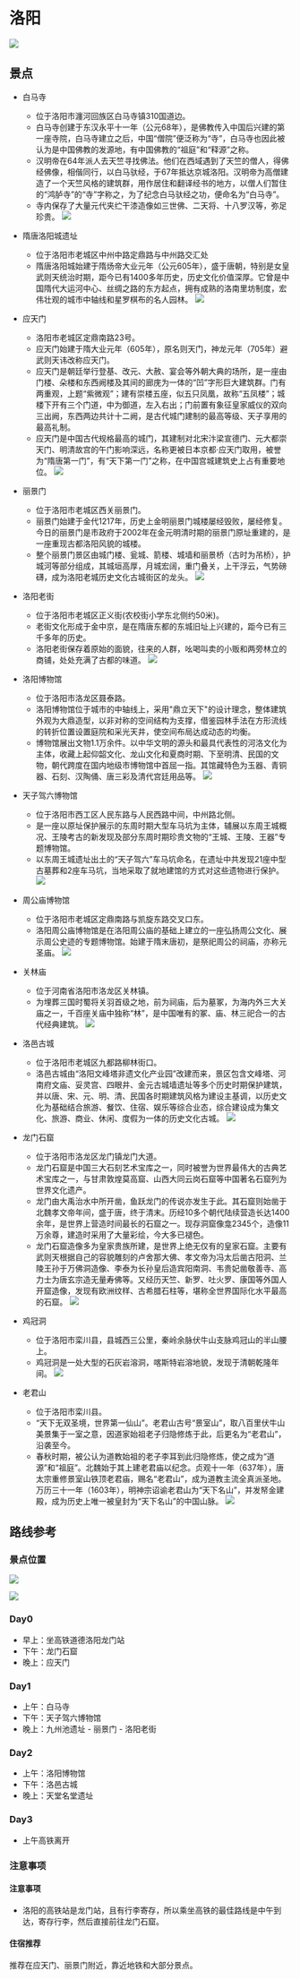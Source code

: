 # 洛阳

![](images/2023-12-17-18-19-39.png)

## 景点

- 白马寺
  - 位于洛阳市瀍河回族区白马寺镇310国道边。
  - 白马寺创建于东汉永平十一年（公元68年），是佛教传入中国后兴建的第一座寺院，白马寺建立之后，中国“僧院”便泛称为“寺”，白马寺也因此被认为是中国佛教的发源地，有中国佛教的“祖庭”和“释源”之称。
  - 汉明帝在64年派人去天竺寻找佛法。他们在西域遇到了天竺的僧人，得佛经佛像，相偕同行，以白马驮经，于67年抵达京城洛阳。汉明帝为高僧建造了一个天竺风格的建筑群，用作居住和翻译经书的地方，以僧人们暂住的“鸿胪寺”的“寺”字称之，为了纪念白马驮经之功，便命名为“白马寺”。
  - 寺内保存了大量元代夹纻干漆造像如三世佛、二天将、十八罗汉等，弥足珍贵。
    ![](images/2023-12-17-18-41-14.png)

- 隋唐洛阳城遗址
  - 位于洛阳市老城区中州中路定鼎路与中州路交汇处
  - 隋唐洛阳城始建于隋炀帝大业元年（公元605年），盛于唐朝，特别是女皇武则天统治时期，距今已有1400多年历史，历史文化价值深厚。它曾是中国隋代大运河中心、丝绸之路的东方起点，拥有成熟的洛南里坊制度，宏伟壮观的城市中轴线和星罗棋布的名人园林。
    ![](images/2023-12-17-20-44-48.png)

- 应天门
  - 洛阳市老城区定鼎南路23号。
  - 应天门始建于隋大业元年（605年），原名则天门，神龙元年（705年）避武则天讳改称应天门。
  - 应天门是朝廷举行登基、改元、大赦、宴会等外朝大典的场所，是一座由门楼、朵楼和东西阙楼及其间的廊庑为一体的“凹”字形巨大建筑群。门有两重观，上题“紫微观”；建有崇楼五座，似五只凤凰，故称“五凤楼”；城楼下开有三个门道，中为御道，左入右出；门前置有象征皇家威仪的双向三出阙，东西两边共计十二阙，是古代城门建制的最高等级、天子享用的最高礼制。
  - 应天门是中国古代规格最高的城门，其建制对北宋汴梁宣德门、元大都崇天门、明清故宫的午门影响深远，名称更被日本京都·应天门取用，被誉为“隋唐第一门”，有“天下第一门”之称，在中国宫城建筑史上占有重要地位。
    ![](images/2023-12-18-23-30-41.png)

- 丽景门
  - 位于洛阳市老城区西关丽景门。
  - 丽景门始建于金代1217年，历史上金明丽景门城楼屡经毁败，屡经修复。今日的丽景门是市政府于2002年在金元明清时期的丽景门原址重建的，是一座重现古都洛阳风貌的城楼。
  - 整个丽景门景区由城门楼、瓮城、箭楼、城墙和丽景桥（古时为吊桥），护城河等部分组成，其城垣高厚，月城宏阔，重门叠关，上干浮云，气势磅礴，成为洛阳老城历史文化古城街区的龙头。
    ![](images/2023-12-17-20-58-03.png)

- 洛阳老街
  - 位于洛阳市老城区正义街(农校街小学东北侧约50米)。
  - 老街文化形成于金中京，是在隋唐东都的东城旧址上兴建的，距今已有三千多年的历史。
  - 洛阳老街保存着原始的面貌，往来的人群，吆喝叫卖的小贩和两旁林立的商铺，处处充满了古都的味道。
    ![](images/2023-12-17-21-07-05.png)

- 洛阳博物馆
  - 位于洛阳市洛龙区聂泰路。
  - 洛阳博物馆位于城市的中轴线上，采用"鼎立天下"的设计理念，整体建筑外观为大鼎造型，以非对称的空间结构为支撑，借鉴园林手法在方形流线的转折位置设置庭院和采光天井，使空间布局达成动态的均衡。
  - 博物馆展出文物1.1万余件。以中华文明的源头和最具代表性的河洛文化为主体，收藏上起仰韶文化、龙山文化和夏商时期、下至明清、民国的文物，朝代跨度在国内地级市博物馆中首屈一指。其馆藏特色为玉器、青铜器、石刻、汉陶俑、唐三彩及清代宫廷用品等。
    ![](images/2023-12-17-21-46-14.png)

- 天子驾六博物馆
  - 位于洛阳市西工区人民东路与人民西路中间，中州路北侧。
  - 是一座以原址保护展示的东周时期大型车马坑为主体，辅展以东周王城概况、王陵考古的新发现及部分东周时期珍贵文物的“王城、王陵、王器”专题博物馆。
  - 以东周王城遗址出土的“天子驾六”车马坑命名，在遗址中共发现21座中型古墓葬和2座车马坑，当地采取了就地建馆的方式对这些遗物进行保护。
    ![](images/2023-12-17-20-20-14.png)

- 周公庙博物馆
  - 位于洛阳市老城区定鼎南路与凯旋东路交叉口东。
  - 洛阳周公庙博物馆是在洛阳周公庙的基础上建立的一座弘扬周公文化、展示周公史迹的专题博物馆。始建于隋末唐初，是祭祀周公的祠庙，亦称元圣庙。
    ![](images/2023-12-17-22-26-54.png)

- 关林庙
  - 位于河南省洛阳市洛龙区关林镇。
  - 为埋葬三国时蜀将关羽首级之地，前为祠庙，后为墓冢，为海内外三大关庙之一，千百座关庙中独称“林”，是中国唯有的冢、庙、林三祀合一的古代经典建筑。
    ![](images/2023-12-17-21-51-34.png)

- 洛邑古城
  - 位于洛阳市老城区九都路柳林街口。
  - 洛邑古城由“洛阳文峰塔非遗文化产业园”改建而来，景区包含文峰塔、河南府文庙、妥灵宫、四眼井、金元古城墙遗址等多个历史时期保护建筑，并以唐、宋、元、明、清、民国各时期建筑风格为建设主基调，以历史文化为基础结合旅游、餐饮、住宿、娱乐等综合业态，综合建设成为集文化、旅游、商业、休闲、度假为一体的历史文化古城。
    ![](images/2023-12-18-23-49-44.png)

- 龙门石窟
  - 位于洛阳市洛龙区龙门镇龙门大道。
  - 龙门石窟是中国三大石刻艺术宝库之一，同时被誉为世界最伟大的古典艺术宝库之一，与甘肃敦煌莫高窟、山西大同云岗石窟等中国著名石窟列为世界文化遗产。
  - 龙门由大禹治水中所开凿，鱼跃龙门的传说亦发生于此。其石窟则始凿于北魏孝文帝年间，盛于唐，终于清末。历经10多个朝代陆续营造长达1400余年，是世界上营造时间最长的石窟之一。现存洞窟像龛2345个，造像11万余尊，建造时采用了大量彩绘，今大多已褪色。
  - 龙门石窟造像多为皇家贵族所建，是世界上绝无仅有的皇家石窟。主要有武则天根据自己的容貌雕刻的卢舍那大佛、孝文帝为冯太后凿古阳洞、兰陵王孙于万佛洞造像、李泰为长孙皇后造宾阳南洞、韦贵妃凿敬善寺、高力士为唐玄宗造无量寿佛等。又经历天竺、新罗、吐火罗、康国等外国人开窟造像，发现有欧洲纹样、古希腊石柱等，堪称全世界国际化水平最高的石窟。
    ![](images/2023-12-17-21-58-24.png)

- 鸡冠洞
  - 位于洛阳市栾川县，县城西三公里，秦岭余脉伏牛山支脉鸡冠山的半山腰上。
  - 鸡冠洞是一处大型的石灰岩溶洞，喀斯特岩溶地貌，发现于清朝乾隆年间。
    ![](images/2023-12-17-22-32-48.png)

- 老君山
  - 位于洛阳市栾川县。
  - “天下无双圣境，世界第一仙山”。老君山古号“景室山”，取八百里伏牛山美景集于一室之意，因道家始祖老子归隐修炼于此，后更名为“老君山”，沿袭至今。
  - 春秋时期，被公认为道教始祖的老子李耳到此归隐修炼，使之成为“道源”和“祖庭”。北魏始于其上建老君庙以纪念。贞观十一年（637年），唐太宗重修景室山铁顶老君庙，赐名“老君山”，成为道教主流全真派圣地。万历三十一年（1603年），明神宗诏谕老君山为“天下名山”，并发帑金建殿，成为历史上唯一被皇封为“天下名山”的中国山脉。
    ![](images/2023-12-17-22-17-50.png)

<div STYLE="page-break-after: always;"></div>

## 路线参考

### 景点位置

![](images/2023-12-23-01-20-28.png)

![](images/2023-12-23-01-21-18.png)

### Day0

- 早上：坐高铁道德洛阳龙门站
- 下午：龙门石窟
- 晚上：应天门

### Day1

- 上午：白马寺
- 下午：天子驾六博物馆
- 晚上：九州池遗址 - 丽景门 - 洛阳老街

### Day2

- 上午：洛阳博物馆
- 下午：洛邑古城
- 晚上：天堂名堂遗址

### Day3

- 上午高铁离开

<div STYLE="page-break-after: always;"></div>

### 注意事项

#### 注意事项

- 洛阳的高铁站是龙门站，且有行李寄存，所以乘坐高铁的最佳路线是中午到达，寄存行李，然后直接前往龙门石窟。

#### 住宿推荐

推荐在应天门、丽景门附近，靠近地铁和大部分景点。
